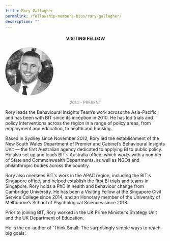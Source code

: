 ```yaml
---
title: Rory Gallagher
permalink: /fellowship-members-bios/rory-gallagher/
description: ""
---
```

<style>
.fellow-image-pic {
	border-radius: 50%;
	height: 30% !important;
	width: 30% !important;
	}
	
fellow-img {
		text-align: center;
	}

.fellow-tenure {
	text-align: center;
	color: grey;
	font-size: 0.9em;
	}	

</style>
<h4 style="text-align:center;">VISITING FELLOW</h4>

<div class="fellow-img">
<img class="fellow-image-pic" src="/images/FellowshipImages/fellowships-rory-gallagher@2x.jpg">
<p class="fellow-tenure">2014 - PRESENT</p>
</div>

<p>
Rory leads the Behavioural Insights Team’s work across the Asia-Pacific, and has been with BIT since its inception in 2010. He has led trials and policy interventions across the region in a range of policy areas, from employment and education, to health and housing.
 
Based in Sydney since November 2012, Rory led the establishment of the New South Wales Department of Premier and Cabinet’s Behavioural Insights Unit — the first Australian agency dedicated to applying BI to public policy. He also set up and leads BIT’s Australia office, which works with a number of State and Commonwealth Departments, as well as NGOs and philanthropic bodies across the country.
 
Rory also oversees BIT's work in the APAC region, including the BIT's Singapore office, and helped establish the first BI trials and teams in Singapore. Rory holds a PhD in health and behaviour change from Cambridge University. He has been a Visiting Fellow at the Singapore Civil Service College since 2014, and an Honorary member of the University of Melbourne’s School of Psychological Sciences since 2018.
 
Prior to joining BIT, Rory worked in the UK Prime Minister’s Strategy Unit and the UK Department of Education.
 
He is the co-author of ‘Think Small: The surprisingly simple ways to reach big goals’.

</p>